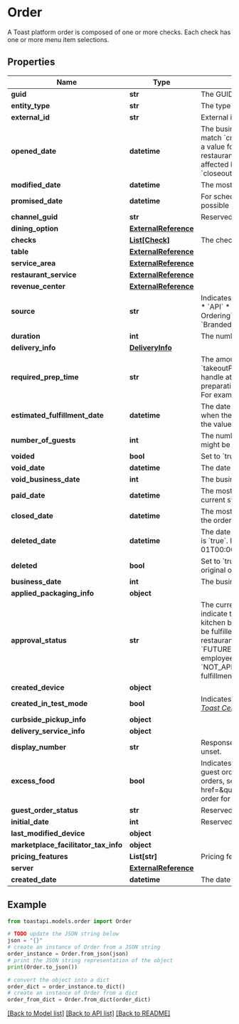 # Order

A Toast platform order is composed of one or more checks. Each check has  one or more menu item selections. 

## Properties

Name | Type | Description | Notes
------------ | ------------- | ------------- | -------------
**guid** | **str** | The GUID maintained by the Toast platform. | 
**entity_type** | **str** | The type of object this is. Response only. | 
**external_id** | **str** | External identifier string that is prefixed by the naming authority. | [optional] 
**opened_date** | **datetime** | The business date of the order.  For dine-in and as soon as possible (ASAP) orders, &#x60;openedDate&#x60; should match &#x60;createdDate&#x60;.  For scheduled orders, &#x60;openedDate&#x60; should match &#x60;promisedDate&#x60;.  If you do not provide a value for  &#x60;openedDate&#x60; value when you &#x60;POST&#x60; a new order, the business date of the order is set to the restaurant business day that corresponds to the current date and time.  The business date of an order is affected by the business date cutoff time for a restaurant, which is available from the restaurants API in the &#x60;closeoutHour&#x60; property.  | [optional] 
**modified_date** | **datetime** | The most recent date that the order, or a check or menu item selection in the order, was modified. | [optional] 
**promised_date** | **datetime** | For scheduled orders, the date and time that the order is scheduled to be fulfilled.  For dine-in and as soon as possible (ASAP) orders, &#x60;promisedDate&#x60; is &#x60;null&#x60;.  | [optional] 
**channel_guid** | **str** | Reserved for future use.  | [optional] 
**dining_option** | [**ExternalReference**](ExternalReference.md) |  | 
**checks** | [**List[Check]**](Check.md) | The checks for this order. Most orders have one check.  If the check is split, then there are multiple checks.  | 
**table** | [**ExternalReference**](ExternalReference.md) |  | [optional] 
**service_area** | [**ExternalReference**](ExternalReference.md) |  | [optional] 
**restaurant_service** | [**ExternalReference**](ExternalReference.md) |  | [optional] 
**revenue_center** | [**ExternalReference**](ExternalReference.md) |  | [optional] 
**source** | **str** | Indicates the way that the order was placed.  Valid values:  * &#x60;In Store&#x60; * &#x60;Online&#x60; * &#x60;Order-and-Pay-at-Table&#x60; * &#x60;API&#x60; * &#x60;Kiosk&#x60; * &#x60;Caller Id&#x60; * &#x60;Google&#x60; * &#x60;Invoice&#x60; * &#x60;Toast Pickup App&#x60; * &#x60;Toast Local&#x60; * &#x60;Branded Online Ordering&#x60; * &#x60;Catering&#x60; * &#x60;Catering Online Ordering&#x60; * &#x60;Toast Tables&#x60; * &#x60;eCommerce Online ordering&#x60; * &#x60;Branded Mobile App * &#x60;Grubhub&#x60; (deprecated)  Response only.  | [optional] 
**duration** | **int** | The number of seconds between creation and payment. Response only. | [optional] 
**delivery_info** | [**DeliveryInfo**](DeliveryInfo.md) |  | [optional] 
**required_prep_time** | **str** | The amount of time that it will take to prepare the order. This value overrides the  default &#x60;deliveryPrepTime&#x60; or &#x60;takeoutPrepTime&#x60; that normally controls auto-firing for scheduled orders.  You can use &#x60;requiredPrepTime&#x60; to handle atypical orders that will take more time than usual for a restaurant to prepare.  Express the required preparation time in ISO-8601 duration format. Must be greater than zero and be an  increment of five minutes. For example, the value \&quot;PT15M\&quot; sets the required preparation time for the order to 15 minutes.  | [optional] 
**estimated_fulfillment_date** | **datetime** | The date and time that the order is expected to be ready for pickup or to be delivered.  This value is only set when the order dining option uses the &#x60;DELIVERY&#x60; or &#x60;TAKE_OUT&#x60; dining behavior. For other dining options, the value is &#x60;null&#x60;.  Response only.  | [optional] 
**number_of_guests** | **int** | The number of restaurant guests that are associated with the order. For example, for a dine-in order, this might be the number of guests at a table.  | [optional] 
**voided** | **bool** | Set to &#x60;true&#x60; if this order was voided. Response only. | [optional] 
**void_date** | **datetime** | The date on which this order was voided. Response only. | [optional] 
**void_business_date** | **int** | The business date (yyyyMMdd) on which this order was voided. Response only. | [optional] 
**paid_date** | **datetime** | The most recent date on which this order received payment. If not specified when &#x60;POST&#x60;ing, it is set to the current system time. | [optional] 
**closed_date** | **datetime** | The most recent date on which the order payment status changed to &#x60;CLOSED&#x60;.  This status is not returned for the order. The order is simply &#x60;CLOSED&#x60; when all of the checks on the order are &#x60;CLOSED&#x60;.  | [optional] 
**deleted_date** | **datetime** | The date and time when the order was deleted.  The &#x60;deletedDate&#x60; value only applies when the &#x60;deleted&#x60; value is &#x60;true&#x60;.  If &#x60;deleted&#x60; is &#x60;false&#x60;, the value of &#x60;deletedDate&#x60; is the UNIX epoch, &#x60;1970-01-01T00:00:00.000+0000&#x60;.  | [optional] 
**deleted** | **bool** | Set to &#x60;true&#x60; if this order is deleted. Response only.  For example, if you combine a check into another order, the original order for the check is deleted.  | [optional] 
**business_date** | **int** | The business date (yyyyMMdd) on which the order was fulfilled. Response only. | [optional] 
**applied_packaging_info** | **object** |  | [optional] 
**approval_status** | **str** | The current state of the order in the restaurant order fulfillment process. For example, the &#x60;approvalStatus&#x60; can indicate that an order is waiting for a restaurant employee to approve it or that the order is in a restaurant kitchen being fulfilled. Response only.  Valid values:  * &#x60;NEEDS_APPROVAL&#x60; - The order is created but will not be fulfilled by the restaurant until an employee approves it.  * &#x60;APPROVED&#x60; - The order is being fulfilled by the restaurant or it was fulfilled in the past. Orders remain in this state indefinitely after they are fulfilled.  * &#x60;FUTURE&#x60; - The order is expected to be fulfilled by the restaurant at a future date and time. Restaurant employees will receive information about the order at the date and time that it is ready to be fulfilled.  * &#x60;NOT_APPROVED&#x60; - Restaurant employees received information about the order but did not approve it for fulfillment. An order enters this state after a period of time passes without a restaurant employee approving it.  | [optional] 
**created_device** | **object** |  | [optional] 
**created_in_test_mode** | **bool** | Indicates whether the order was created while the restaurant was in test mode.  For more information, see [this _Toast Central_ article](https://central.toasttab.com/s/article/Test-Mode-Enable-and-Disable-1492802389999)  | [optional] 
**curbside_pickup_info** | **object** |  | [optional] 
**delivery_service_info** | **object** |  | [optional] 
**display_number** | **str** | Response only. Generally starts at one each day and counts up. Not guaranteed to be unique, can be empty if unset. | [optional] 
**excess_food** | **bool** | Indicates whether the order was created to track excess food (for example, food waste) rather than a  standard guest order. Response only.  For more information on the differences between guest orders and excess food orders, see  &lt;a href&#x3D;\&quot;https://doc.toasttab.com/doc/devguide/apiDailyOrderForTrackingExcessFood.html\&quot;&gt;Daily order for tracking excess food&lt;/a&gt;.  | [optional] 
**guest_order_status** | **str** | Reserved for future use.  | [optional] 
**initial_date** | **int** | Reserved for future use. Do not use the &#x60;initialDate&#x60; value for integration development. | [optional] 
**last_modified_device** | **object** |  | [optional] 
**marketplace_facilitator_tax_info** | **object** |  | [optional] 
**pricing_features** | **List[str]** | Pricing features that this order is using. | [optional] 
**server** | [**ExternalReference**](ExternalReference.md) |  | [optional] 
**created_date** | **datetime** | The date and time that the Toast platform received the order. | [optional] 

## Example

```python
from toastapi.models.order import Order

# TODO update the JSON string below
json = "{}"
# create an instance of Order from a JSON string
order_instance = Order.from_json(json)
# print the JSON string representation of the object
print(Order.to_json())

# convert the object into a dict
order_dict = order_instance.to_dict()
# create an instance of Order from a dict
order_from_dict = Order.from_dict(order_dict)
```
[[Back to Model list]](../README.md#documentation-for-models) [[Back to API list]](../README.md#documentation-for-api-endpoints) [[Back to README]](../README.md)



